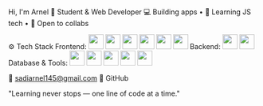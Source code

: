 Hi, I'm Arnel 👋
Student & Web Developer
💻 Building apps • 🧠 Learning JS tech • 🤝 Open to collabs

⚙️ Tech Stack
Frontend:
<img src="https://cdn.jsdelivr.net/gh/devicons/devicon/icons/react/react-original.svg" width="30"/>
<img src="https://cdn.jsdelivr.net/gh/devicons/devicon/icons/typescript/typescript-original.svg" width="30"/>
<img src="https://cdn.jsdelivr.net/gh/devicons/devicon/icons/javascript/javascript-original.svg" width="30"/>
<img src="https://cdn.jsdelivr.net/gh/devicons/devicon/icons/html5/html5-original.svg" width="30"/>
<img src="https://cdn.jsdelivr.net/gh/devicons/devicon/icons/css3/css3-original.svg" width="30"/>
<img src="https://www.vectorlogo.zone/logos/tailwindcss/tailwindcss-icon.svg" width="30"/>
Backend:
<img src="https://cdn.jsdelivr.net/gh/devicons/devicon/icons/nodejs/nodejs-original.svg" width="30"/>
<img src="https://cdn.jsdelivr.net/gh/devicons/devicon/icons/express/express-original.svg" width="30"/>
Database & Tools:
<img src="https://cdn.jsdelivr.net/gh/devicons/devicon/icons/mongodb/mongodb-original.svg" width="30"/>
<img src="https://cdn.jsdelivr.net/gh/devicons/devicon/icons/postgresql/postgresql-original.svg" width="30"/>
<img src="https://cdn.jsdelivr.net/gh/devicons/devicon/icons/git/git-original.svg" width="30"/>
<img src="https://cdn.jsdelivr.net/gh/devicons/devicon/icons/vscode/vscode-original.svg" width="30"/>
<img src="https://cdn.jsdelivr.net/gh/devicons/devicon/icons/figma/figma-original.svg" width="30"/>

📧 sadiarnel145@gmail.com
🐙 GitHub

"Learning never stops — one line of code at a time."
